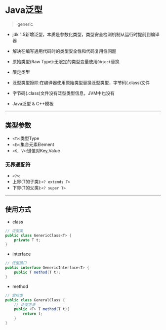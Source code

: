 # Java泛型
> generic


- jdk 1.5新增泛型，本质是参数化类型，类型安全检测机制从运行时提前到编译器

- 解决在编写通用代码时的类型安全性和代码复用性问题

- 原始类型(Raw Type):无限定的类型变量使用`Object`替换
- 限定类型

- 泛型类型擦除:在编译器使用原始类型替换泛型类型，字节码(.class)文件


- 字节码(.class)文件没有泛型类型信息，JVM中也没有

- Java泛型 & C++模板

---
## 类型参数

- `<T>`:类型Type
- `<E>`:集合元素Element
- `<K, V>`:键值对Key,Value

### 无界通配符
- `<?>`:
- 上界(T的子类):`<? extends T>`
- 下界(T的父类):`<? super T>`

---
## 使用方式
- class
```java
// 泛型类
public class GenericClass<T> {
    private T t;
}
```
- interface
```java
// 泛型接口
public interface GenericInterface<T> {
    public T method(T t);
}


```
- method
```java
// 常规类
public class GeneralClass {
    // 泛型方法
    public <T> T method(T t){
        return t;
    }
}
```